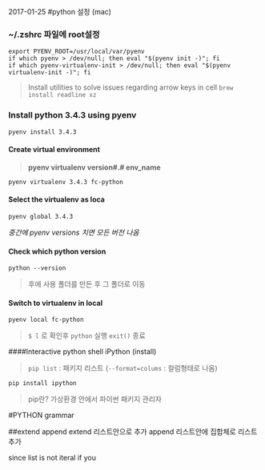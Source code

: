 2017-01-25
#python 설정 (mac)

### ~/.zshrc 파일에 root설정

```
export PYENV_ROOT=/usr/local/var/pyenv
if which pyenv > /dev/null; then eval "$(pyenv init -)"; fi
if which pyenv-virtualenv-init > /dev/null; then eval "$(pyenv virtualenv-init -)"; fi
```

>Install utilities to solve issues regarding arrow keys in cell
`brew install readline xz`

### Install python 3.4.3 using pyenv

`pyenv install 3.4.3`

#### Create virtual environment
>**pyenv virtualenv version#.# env_name**

`pyenv virtualenv 3.4.3 fc-python` 

#### Select the virtualenv as loca

`pyenv global 3.4.3`

*중간에 pyenv versions 치면 모든 버전 나옴*
#### Check which python version 
`python --version`

>후에 사용 폴더를 만든 후 그 폴더로 이동

#### Switch to virtualenv in local
`pyenv local fc-python`
 
> `$ l` 로 확인후 
> `python` 실행
> `exit()` 종료

####Interactive python shell iPython (install)
>`pip list` : 패키지 리스트 (`--format=colums` : 컬럼형태로 나옴)

`pip install ipython`

>pip란? 가상환경 안에서 파이썬 패키지 관리자
>


#PYTHON grammar

##extend append
extend 리스트안으로 추가
append 리스트안에 집합체로 리스트 추가

since list is not iteral if you 
